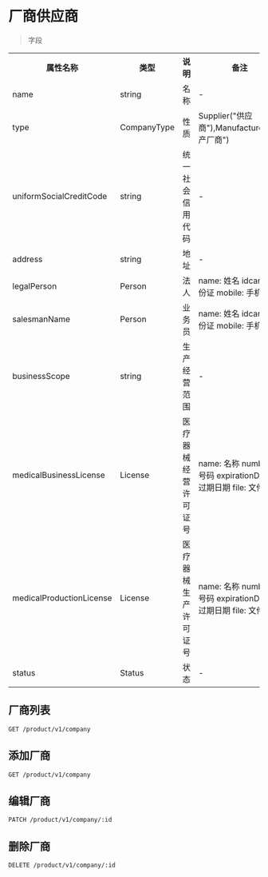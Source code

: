 # 厂商供应商

> 字段

<table>
    <tr>
        <th style="width:150px;">属性名称</th>
        <th style="width:150px;">类型</th>
        <th>说明</th>
        <th>备注</th>
    </tr>
    <tr>
        <td>name</td>
        <td>string</td>
        <td>名称</td>
        <td>-</td>
    </tr>
    <tr>
        <td>type</td>
        <td>CompanyType</td>
        <td>性质</td>
        <td>Supplier("供应商"),Manufacturer("生产厂商")</td>
    </tr>
    <tr>
        <td>uniformSocialCreditCode</td>
        <td>string</td>
        <td>统一社会信用代码</td>
        <td>-</td>
    </tr>
    <tr>
        <td>address</td>
        <td>string</td>
        <td>地址</td>
        <td>-</td>
    </tr>
    <tr>
        <td>legalPerson</td>
        <td>Person</td>
        <td>法人</td>
        <td>name: 姓名 idcard: 身份证 mobile: 手机号</td>
    </tr>
    <tr>
        <td>salesmanName</td>
        <td>Person</td>
        <td>业务员</td>
        <td>name: 姓名 idcard: 身份证 mobile: 手机号</td>
    </tr>
    <tr>
        <td>businessScope</td>
        <td>string</td>
        <td>生产经营范围</td>
        <td>-</td>
    </tr>    
    <tr>
        <td>medicalBusinessLicense</td>
        <td>License</td>
        <td>医疗器械经营许可证号</td>
        <td>name: 名称 number: 号码 expirationDate: 过期日期 file: 文件地址</td>
    </tr>
    <tr>
        <td>medicalProductionLicense</td>
        <td>License</td>
        <td>医疗器械生产许可证号</td>
        <td>name: 名称 number: 号码 expirationDate: 过期日期 file: 文件地址</td>
    </tr>    
    <tr>
        <td>status</td>
        <td>Status</td>
        <td>状态</td>
        <td>-</td>
    </tr>
</table>

## 厂商列表

```
GET /product/v1/company
```

## 添加厂商

```
GET /product/v1/company
```

## 编辑厂商

```
PATCH /product/v1/company/:id
```

## 删除厂商

```
DELETE /product/v1/company/:id
```